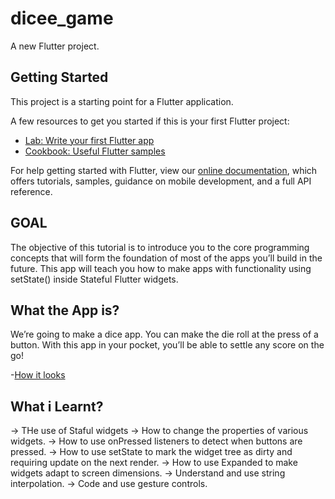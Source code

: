# dicee_game

A new Flutter project.

## Getting Started

This project is a starting point for a Flutter application.

A few resources to get you started if this is your first Flutter project:

- [Lab: Write your first Flutter app](https://flutter.dev/docs/get-started/codelab)
- [Cookbook: Useful Flutter samples](https://flutter.dev/docs/cookbook)

For help getting started with Flutter, view our
[online documentation](https://flutter.dev/docs), which offers tutorials,
samples, guidance on mobile development, and a full API reference.

 ## GOAL
The objective of this tutorial is to introduce you to the core programming concepts that will form the foundation of most of the apps you’ll build in the future. This app will teach you how to make apps with functionality using setState() inside Stateful Flutter widgets.

## What the App is?
We’re going to make a dice app. You can make the die roll at the press of a button. With this app in your pocket, you’ll be able to settle any score on the go!

-[How it looks](https://raw.githubusercontent.com/londonappbrewery/Images/master/dicee-demo.gif)

## What i Learnt?
-> THe use of Staful widgets
-> How to change the properties of various widgets.
-> How to use onPressed listeners to detect when buttons are pressed.
-> How to use setState to mark the widget tree as dirty and requiring update on the next render.
-> How to use Expanded to make widgets adapt to screen dimensions.
-> Understand and use string interpolation.
-> Code and use gesture controls.
